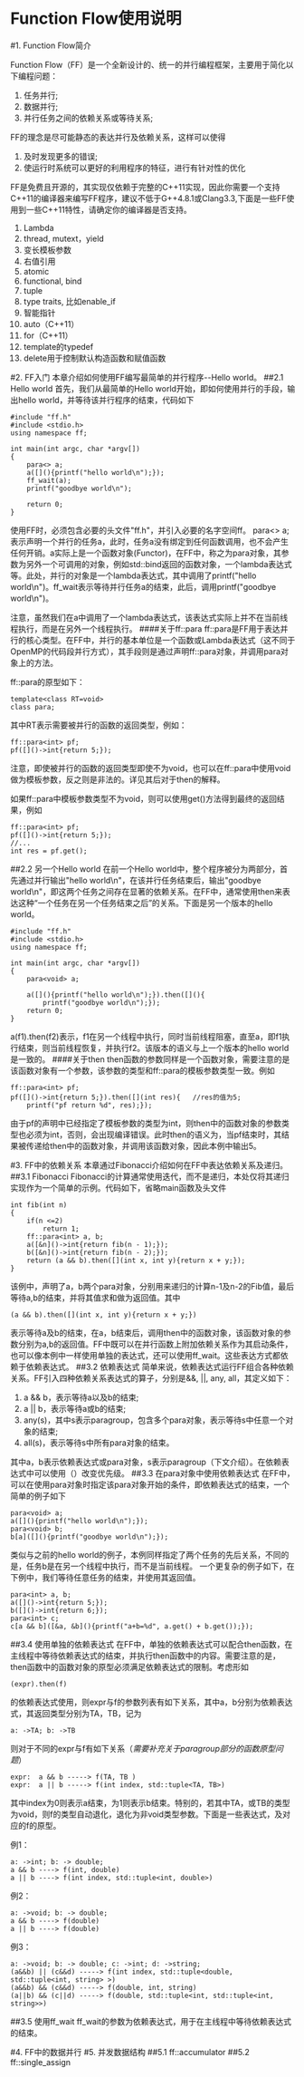 Function Flow使用说明
==========================
#1. Function Flow简介

Function Flow（FF）是一个全新设计的、统一的并行编程框架，主要用于简化以下编程问题：

1. 任务并行;
2. 数据并行;
3. 并行任务之间的依赖关系或等待关系;

FF的理念是尽可能静态的表达并行及依赖关系，这样可以使得

1. 及时发现更多的错误;
2. 使运行时系统可以更好的利用程序的特征，进行有针对性的优化

FF是免费且开源的，其实现仅依赖于完整的C++11实现，因此你需要一个支持C++11的编译器来编写FF程序，建议不低于G++4.8.1或Clang3.3,下面是一些FF使用到一些C++11特性，请确定你的编译器是否支持。

1. Lambda
2. thread, mutext，yield
3. 变长模板参数
4. 右值引用
5. atomic
6. functional, bind
7. tuple
8. type traits, 比如enable_if
9. 智能指针
10. auto（C++11）
11. for（C++11）
12. template的typedef
13. delete用于控制默认构造函数和赋值函数

#2. FF入门
本章介绍如何使用FF编写最简单的并行程序--Hello world。
##2.1 Hello world
首先，我们从最简单的Hello world开始，即如何使用并行的手段，输出hello world，并等待该并行程序的结束，代码如下

	#include "ff.h"
	#include <stdio.h>
	using namespace ff;

	int main(int argc, char *argv[])
	{
		para<> a;
		a([](){printf("hello world\n");});
		ff_wait(a);
		printf("goodbye world\n");

		return 0;
	}
使用FF时，必须包含必要的头文件"ff.h"，并引入必要的名字空间ff。 para<> a; 表示声明一个并行的任务a，此时，任务a没有绑定到任何函数调用，也不会产生任何开销。a实际上是一个函数对象(Functor)，在FF中，称之为para对象，其参数为另外一个可调用的对象，例如std::bind返回的函数对象，一个lambda表达式等。此处，并行的对象是一个lambda表达式，其中调用了printf("hello world\n")。ff_wait表示等待并行任务a的结束，此后，调用printf("goodbye world\n")。

注意，虽然我们在a中调用了一个lambda表达式，该表达式实际上并不在当前线程执行，而是在另外一个线程执行。
####关于ff::para
ff::para是FF用于表达并行的核心类型。在FF中，并行的基本单位是一个函数或Lambda表达式（这不同于OpenMP的代码段并行方式），其手段则是通过声明ff::para对象，并调用para对象上的方法。

ff::para的原型如下：

	template<class RT=void>
	class para;
其中RT表示需要被并行的函数的返回类型，例如：
	
	ff::para<int> pf;
	pf([]()->int{return 5;});
注意，即使被并行的函数的返回类型即使不为void，也可以在ff::para中使用void做为模板参数，反之则是非法的。详见其后对于then的解释。

如果ff::para中模板参数类型不为void，则可以使用get()方法得到最终的返回结果，例如

	ff::para<int> pf;
	pf([]()->int{return 5;});
	//...
	int res = pf.get();

##2.2 另一个Hello world
在前一个Hello world中，整个程序被分为两部分，首先通过并行输出"hello world\n"，在该并行任务结束后，输出"goodbye world\n"，即这两个任务之间存在显著的依赖关系。在FF中，通常使用then来表达这种“一个任务在另一个任务结束之后”的关系。下面是另一个版本的hello world。

	#include "ff.h"
	#include <stdio.h>
	using namespace ff;
	
	int main(int argc, char *argv[])
	{
		para<void> a;

		a([](){printf("hello world\n");}).then([](){
			printf("goodbye world\n");});
		return 0;
	}
a(f1).then(f2)表示，f1在另一个线程中执行，同时当前线程阻塞，直至a，即f1执行结束，则当前线程恢复，并执行f2。该版本的语义与上一个版本的hello world是一致的。
####关于then
then函数的参数同样是一个函数对象，需要注意的是该函数对象有一个参数，该参数的类型和ff::para的模板参数类型一致。例如
	
	ff::para<int> pf;
	pf([]()->int{return 5;}).then([](int res){   //res的值为5;
		printf("pf return %d", res);});
由于pf的声明中已经指定了模板参数的类型为int，则then中的函数对象的参数类型也必须为int，否则，会出现编译错误。此时then的语义为，当pf结束时，其结果被传递给then中的函数对象，并调用该函数对象，因此本例中输出5。

#3. FF中的依赖关系
本章通过Fibonacci介绍如何在FF中表达依赖关系及递归。
##3.1 Fibonacci
Fibonacci的计算通常使用迭代，而不是递归，本处仅将其递归实现作为一个简单的示例。代码如下，省略main函数及头文件
	
	int fib(int n)
	{
		if(n <=2)
			return 1;
		ff::para<int> a, b;
		a([&n]()->int{return fib(n - 1);});
		b([&n]()->int{return fib(n - 2);});
		return (a && b).then([](int x, int y){return x + y;});
	}
该例中，声明了a，b两个para对象，分别用来递归的计算n-1及n-2的Fib值，最后等待a,b的结束，并将其值求和做为返回值。其中

	(a && b).then([](int x, int y){return x + y;})
表示等待a及b的结束，在a，b结束后，调用then中的函数对象，该函数对象的参数分别为a,b的返回值。FF中既可以在并行函数上附加依赖关系作为其启动条件，也可以像本例中一样使用单独的表达式，还可以使用ff_wait。这些表达方式都依赖于依赖表达式。
##3.2 依赖表达式
简单来说，依赖表达式运行FF组合各种依赖关系。FF引入四种依赖关系表达式的算子，分别是&&, ||, any, all，其定义如下：

1. a && b，表示等待a以及b的结束;
2. a || b，表示等待a或b的结束;
3. any(s)，其中s表示paragroup，包含多个para对象，表示等待s中任意一个对象的结束;
4. all(s)，表示等待s中所有para对象的结束。

其中a，b表示依赖表达式或para对象，s表示paragroup（下文介绍）。在依赖表达式中可以使用（）改变优先级。
##3.3 在para对象中使用依赖表达式
在FF中，可以在使用para对象时指定该para对象开始的条件，即依赖表达式的结束，一个简单的例子如下
	
	para<void> a;
	a([](){printf("hello world\n");});
	para<void> b;
	b[a]([](){printf("goodbye world\n");});
	
类似与之前的hello world的例子，本例同样指定了两个任务的先后关系，不同的是，任务b是在另一个线程中执行，而不是当前线程。	 一个更复杂的例子如下，在下例中，我们等待任意任务的结束，并使用其返回值。

	para<int> a, b;
	a([]()->int{return 5;});
	b([]()->int{return 6;});
	para<int> c;
	c[a && b]([&a, &b](){printf("a+b=%d", a.get() + b.get());});
##3.4 使用单独的依赖表达式
在FF中，单独的依赖表达式可以配合then函数，在主线程中等待依赖表达式的结束，并执行then函数中的内容。需要注意的是，then函数中的函数对象的原型必须满足依赖表达式的限制。考虑形如

	(expr).then(f)
	
的依赖表达式使用，则expr与f的参数列表有如下关系，其中a，b分别为依赖表达式，其返回类型分别为TA，TB，记为

	a: ->TA; b: ->TB
	
则对于不同的expr与f有如下关系（*需要补充关于paragroup部分的函数原型问题*）

	expr:  a && b -----> f(TA, TB )
	expr:  a || b -----> f(int index, std::tuple<TA, TB>)
	
其中index为0则表示a结束，为1则表示b结束。特别的，若其中TA，或TB的类型为void，则f的类型自动退化，退化为非void类型参数。下面是一些表达式，及对应的f的原型。

例1：

	a: ->int; b: -> double;
	a && b ----> f(int, double)
	a || b ----> f(int index, std::tuple<int, double>)
	
例2：

	a: ->void; b: -> double;
	a && b ----> f(double)
	a || b ----> f(double)
	
例3：
 
	a: ->void; b: -> double; c: ->int; d: ->string;
	(a&&b) || (c&&d) -----> f(int index, std::tuple<double, std::tuple<int, string> >)
	(a&&b) && (c&&d) -----> f(double, int, string)
	(a||b) && (c||d) -----> f(double, std::tuple<int, std::tuple<int, string>>)
##3.5 使用ff_wait
ff_wait的参数为依赖表达式，用于在主线程中等待依赖表达式的结束。

#4. FF中的数据并行
#5. 并发数据结构
##5.1 ff::accumulator<T>
##5.2 ff::single_assign<T>
